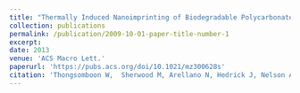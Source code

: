 ```yaml
---
title: "Thermally Induced Nanoimprinting of Biodegradable Polycarbonates Using Dynamic Covalent Cross-Links"
collection: publications
permalink: /publication/2009-10-01-paper-title-number-1
excerpt: 
date: 2013
venue: 'ACS Macro Lett.'
paperurl: 'https://pubs.acs.org/doi/10.1021/mz300628s'
citation: 'Thongsomboon W,  Sherwood M, Arellano N, Hedrick J, Nelson A. “Thermally Induced Nanoimprinting of Biodegradable Polycarbonates Using Dynamic Covalent Cross-Links.” ACS Macro Lett.( 2013), 2, 19−22.(doi: 10.1021/mz300628s)'
---
```




